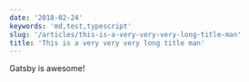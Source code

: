 ```yaml
---
date: '2018-02-24'
keywords: 'md,test,typescript'
slug: '/articles/this-is-a-very-very-very-long-title-man'
title: 'This is a very very very long title man'
---
```


Gatsby is awesome!
